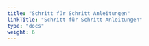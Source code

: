 ```yaml
---
title: "Schritt für Schritt Anleitungen"
linkTitle: "Schritt für Schritt Anleitungen"
type: "docs"
weight: 6
---
```

